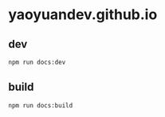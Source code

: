 # yaoyuandev.github.io

## dev
```bash
npm run docs:dev
```

## build
```bash
npm run docs:build
```
